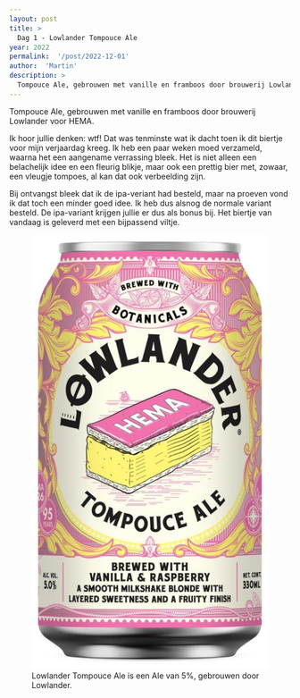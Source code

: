 ```yaml
---
layout: post
title: >
  Dag 1 - Lowlander Tompouce Ale
year: 2022
permalink:  '/post/2022-12-01'
author:  'Martin'
description: >
  Tompouce Ale, gebrouwen met vanille en framboos door brouwerij Lowlander voor HEMA.
---
```

<p class='intro'><span class='dropcap'>T</span>ompouce Ale, gebrouwen met vanille en framboos door brouwerij Lowlander voor HEMA.</p>

Ik hoor jullie denken: wtf! Dat was tenminste wat ik dacht toen ik dit biertje voor mijn verjaardag kreeg. Ik heb een paar weken moed verzameld, waarna het een aangename verrassing bleek. Het is niet alleen een belachelijk idee en een fleurig blikje, maar ook een prettig bier met, zowaar, een vleugje tompoes, al kan dat ook verbeelding zijn. 

Bij ontvangst bleek dat ik de ipa-veriant had besteld, maar na proeven vond ik dat toch een minder goed idee. Ik heb dus alsnog de normale variant besteld. De ipa-variant krijgen jullie er dus als bonus bij. Het biertje van vandaag is geleverd met een bijpassend viltje.


<figure><img src='/assets/img/beer_2022-12-01.jpg' alt=''/> <figcaption>Lowlander Tompouce Ale is een Ale van 5%, gebrouwen door Lowlander.</figcaption></figure>
